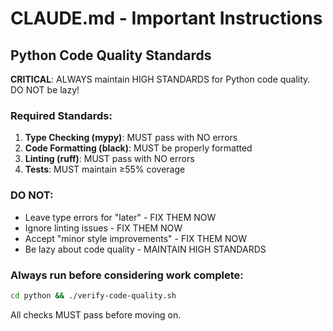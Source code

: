 # CLAUDE.md - Important Instructions

## Python Code Quality Standards

**CRITICAL**: ALWAYS maintain HIGH STANDARDS for Python code quality. DO NOT be lazy!

### Required Standards:
1. **Type Checking (mypy)**: MUST pass with NO errors
2. **Code Formatting (black)**: MUST be properly formatted
3. **Linting (ruff)**: MUST pass with NO errors
4. **Tests**: MUST maintain ≥55% coverage

### DO NOT:
- Leave type errors for "later" - FIX THEM NOW
- Ignore linting issues - FIX THEM NOW
- Accept "minor style improvements" - FIX THEM NOW
- Be lazy about code quality - MAINTAIN HIGH STANDARDS

### Always run before considering work complete:
```bash
cd python && ./verify-code-quality.sh
```

All checks MUST pass before moving on.